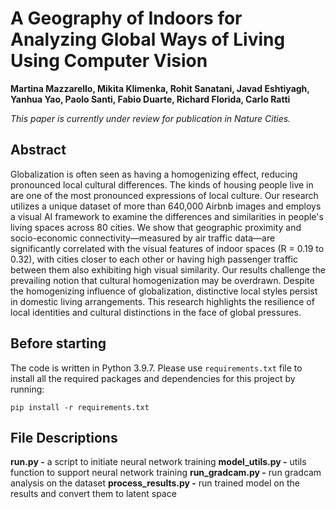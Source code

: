 # A Geography of Indoors for Analyzing Global Ways of Living Using Computer Vision
**Martina Mazzarello, Mikita Klimenka, Rohit Sanatani, Javad Eshtiyagh, Yanhua Yao, Paolo Santi, Fabio Duarte, Richard Florida, Carlo Ratti**

_This paper is currently under review for publication in Nature Cities._

## Abstract
Globalization is often seen as having a homogenizing effect, reducing pronounced local cultural differences. The kinds of housing people live in are one of the most pronounced expressions of local culture. Our research utilizes a unique dataset of more than 640,000 Airbnb images and employs a visual AI framework to examine the differences and similarities in people's living spaces across 80 cities. We show that geographic proximity and socio-economic connectivity—measured by air traffic data—are significantly correlated with the visual features of indoor spaces (R = 0.19 to 0.32), with cities closer to each other or having high passenger traffic between them also exhibiting high visual similarity. Our results challenge the prevailing notion that cultural homogenization may be overdrawn. Despite the homogenizing influence of globalization, distinctive local styles persist in domestic living arrangements. This research highlights the resilience of local identities and cultural distinctions in the face of global pressures.


## Before starting
The code is written in Python 3.9.7. Please use `requirements.txt` file to install all the required packages and dependencies for this project by running:
```
pip install -r requirements.txt
```

## File Descriptions
**run.py -** a script to initiate neural network training
**model_utils.py -** utils function to support neural network training
**run_gradcam.py -** run gradcam analysis on the dataset
**process_results.py -** run trained model on the results and convert them to latent space
